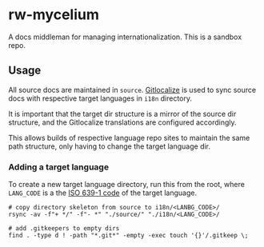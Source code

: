 # rw-mycelium

A docs middleman for managing internationalization. This is a sandbox repo.

## Usage

All source docs are maintained in `source`. [Gitlocalize](https://gitlocalize.com/) is used to sync source docs with respective target languages in `i18n` directory.

It is important that the target dir structure is a mirror of the source dir structure, and the Gitlocalize translations are configured accordingly.

This allows builds of respective language repo sites to maintain the same path structure, only having to change the target language dir.

### Adding a target language

To create a new target language directory, run this from the root, where `LANG_CODE` is a the [ISO 639-1 code](https://en.wikipedia.org/wiki/List_of_ISO_639-1_codes) of the target language.

```
# copy directory skeleton from source to i18n/<LANBG_CODE>/
rsync -av -f"+ */" -f"- *" "./source/" "./i18n/<LANG_CODE>/

# add .gitkeepers to empty dirs
find . -type d ! -path "*.git*" -empty -exec touch '{}'/.gitkeep \;

```
